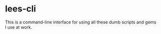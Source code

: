 # lees-cli
This is a command-line interface for using all these dumb scripts and gems I use at work.
